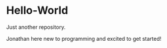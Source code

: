 # Hello-World
Just another repository. 

Jonathan here new to programming and excited to get started!
